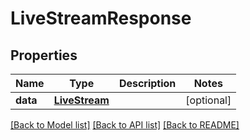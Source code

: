 # LiveStreamResponse

## Properties
Name | Type | Description | Notes
------------ | ------------- | ------------- | -------------
**data** | [**LiveStream**](.md) |  | [optional] 

[[Back to Model list]](../README.md#documentation-for-models) [[Back to API list]](../README.md#documentation-for-api-endpoints) [[Back to README]](../README.md)


